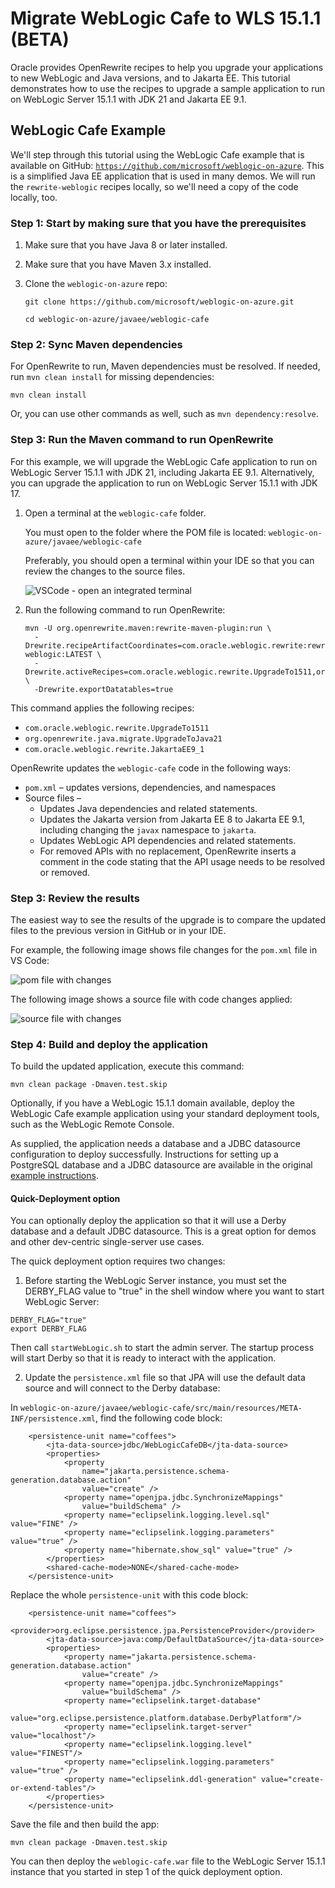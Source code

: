 # Migrate WebLogic Cafe to WLS 15.1.1 (BETA)

Oracle provides OpenRewrite recipes to help you upgrade your applications to new WebLogic and Java versions, and to Jakarta EE. This tutorial demonstrates how to use the recipes to upgrade a sample application to run on WebLogic Server 15.1.1 with JDK 21 and Jakarta EE 9.1.

## WebLogic Cafe Example

We'll step through this tutorial using the WebLogic Cafe example that is available on GitHub: [`https://github.com/microsoft/weblogic-on-azure`](https://github.com/microsoft/weblogic-on-azure). This is a simplified Java EE application that is used in many demos. We will run the `rewrite-weblogic` recipes locally, so we'll need a copy of the code locally, too.

### Step 1: Start by making sure that you have the prerequisites

1. Make sure that you have Java 8 or later installed.
1. Make sure that you have Maven 3.x installed.
1. Clone the `weblogic-on-azure` repo:

    ```shell
    git clone https://github.com/microsoft/weblogic-on-azure.git
    ```

    ```shell
    cd weblogic-on-azure/javaee/weblogic-cafe
    ```

### Step 2: Sync Maven dependencies

For OpenRewrite to run, Maven dependencies must be resolved. If needed, run `mvn clean install` for missing dependencies:

```shell
mvn clean install
```

Or, you can use other commands as well, such as `mvn dependency:resolve`.

### Step 3: Run the Maven command to run OpenRewrite

For this example, we will upgrade the WebLogic Cafe application to run on WebLogic Server 15.1.1 with JDK 21, including Jakarta EE 9.1. Alternatively, you can upgrade the application to run on WebLogic Server 15.1.1 with JDK 17.

1. Open a terminal at the `weblogic-cafe` folder.

    You must open to the folder where the POM file is located:
    ``` weblogic-on-azure/javaee/weblogic-cafe ```

    Preferably, you should open a terminal within your IDE so that you can review the changes to the source files.

    ![VSCode - open an integrated terminal](../../images/integ-terminal-vscode.png)

1. Run the following command to run OpenRewrite:

    ```shell
    mvn -U org.openrewrite.maven:rewrite-maven-plugin:run \
      -Drewrite.recipeArtifactCoordinates=com.oracle.weblogic.rewrite:rewrite-weblogic:LATEST \
      -Drewrite.activeRecipes=com.oracle.weblogic.rewrite.UpgradeTo1511,org.openrewrite.java.migrate.UpgradeToJava21,com.oracle.weblogic.rewrite.JakartaEE9_1 \
      -Drewrite.exportDatatables=true
    ```

This command applies the following recipes:

- `com.oracle.weblogic.rewrite.UpgradeTo1511`
- `org.openrewrite.java.migrate.UpgradeToJava21`
- `com.oracle.weblogic.rewrite.JakartaEE9_1`

OpenRewrite updates the `weblogic-cafe` code in the following ways:

- `pom.xml` – updates versions, dependencies, and namespaces
- Source files –
  - Updates Java dependencies and related statements.
  - Updates the Jakarta version from Jakarta EE 8 to Jakarta EE 9.1, including changing the ```javax``` namespace to ```jakarta```.
  - Updates WebLogic API dependencies and related statements.
  - For removed APIs with no replacement, OpenRewrite inserts a comment in the code stating that the API usage needs to be resolved or removed.

### Step 3: Review the results

The easiest way to see the results of the upgrade is to compare the updated files to the previous version in GitHub or in your IDE.

For example, the following image shows file changes for the ```pom.xml``` file in VS Code:

![pom file with changes](../../images/pom-sbs.png)

The following image shows a source file with code changes applied:

![source file with changes](../../images/coffee-java-sbs.png)

### Step 4: Build and deploy the application

To build the updated application, execute this command:
```shell
mvn clean package -Dmaven.test.skip
```

Optionally, if you have a WebLogic 15.1.1 domain available, deploy the WebLogic Cafe example application using your standard deployment tools, such as the WebLogic Remote Console.

As supplied, the application needs a database and a JDBC datasource configuration to deploy successfully. Instructions for setting up a PostgreSQL database and a JDBC datasource are available in the original [example instructions](https://github.com/microsoft/weblogic-on-azure/blob/main/javaee/README.md).

#### Quick-Deployment option

You can optionally deploy the application so that it will use a Derby database and a default JDBC datasource. This is a great option for demos and other dev-centric single-server use cases.

The quick deployment option requires two changes:
1. Before starting the WebLogic Server instance, you must set the DERBY_FLAG value to "true" in the shell window where you want to start WebLogic Server:

```shell
DERBY_FLAG="true"
export DERBY_FLAG
```
Then call ```startWebLogic.sh``` to start the admin server. The startup process will start Derby so that it is ready to interact with the application.

2. Update the ```persistence.xml``` file so that JPA will use the default data source and will connect to the Derby database:

In ```weblogic-on-azure/javaee/weblogic-cafe/src/main/resources/META-INF/persistence.xml```, find the following code block:
```
	<persistence-unit name="coffees">
		<jta-data-source>jdbc/WebLogicCafeDB</jta-data-source>
		<properties>
			<property
				name="jakarta.persistence.schema-generation.database.action"
				value="create" />
			<property name="openjpa.jdbc.SynchronizeMappings"
				value="buildSchema" />
			<property name="eclipselink.logging.level.sql" value="FINE" />
			<property name="eclipselink.logging.parameters" value="true" />
			<property name="hibernate.show_sql" value="true" />
		</properties>
		<shared-cache-mode>NONE</shared-cache-mode>
	</persistence-unit>
```
Replace the whole ```persistence-unit``` with this code block:
```shell
    <persistence-unit name="coffees">
        <provider>org.eclipse.persistence.jpa.PersistenceProvider</provider>
        <jta-data-source>java:comp/DefaultDataSource</jta-data-source>
        <properties>
            <property name="jakarta.persistence.schema-generation.database.action"
                value="create" />
            <property name="openjpa.jdbc.SynchronizeMappings"
                value="buildSchema" />
            <property name="eclipselink.target-database"
                value="org.eclipse.persistence.platform.database.DerbyPlatform"/>
            <property name="eclipselink.target-server" value="localhost"/>
            <property name="eclipselink.logging.level" value="FINEST"/>
            <property name="eclipselink.logging.parameters" value="true" />
            <property name="eclipselink.ddl-generation" value="create-or-extend-tables"/>                               
        </properties>
    </persistence-unit>
```

Save the file and then build the app: 

```shell
mvn clean package -Dmaven.test.skip
```

You can then deploy the ```weblogic-cafe.war``` file to the WebLogic Server 15.1.1 instance that you started in step 1 of the quick deployment option.


